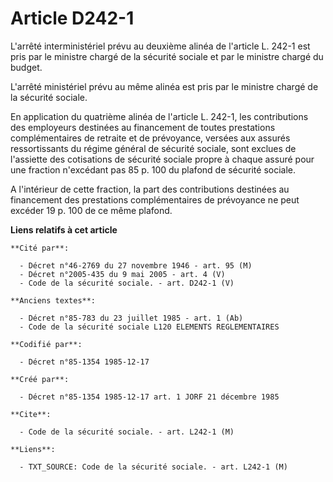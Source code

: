 # Article D242-1

L'arrêté interministériel prévu au deuxième alinéa de l'article L. 242-1 est pris par le ministre chargé de la sécurité
sociale et par le ministre chargé du budget. 

L'arrêté ministériel prévu au même alinéa est pris par le ministre chargé de la sécurité sociale. 

En application du quatrième alinéa de l'article L. 242-1, les contributions des employeurs destinées au financement de toutes
prestations complémentaires de retraite et de prévoyance, versées aux assurés ressortissants du régime général de sécurité
sociale, sont exclues de l'assiette des cotisations de sécurité sociale propre à chaque assuré pour une fraction n'excédant
pas 85 p. 100 du plafond de sécurité sociale.

A l'intérieur de cette fraction, la part des contributions destinées au financement des prestations complémentaires de
prévoyance ne peut excéder 19 p. 100 de ce même plafond.

**Liens relatifs à cet article**

	**Cité par**:

	  - Décret n°46-2769 du 27 novembre 1946 - art. 95 (M)
	  - Décret n°2005-435 du 9 mai 2005 - art. 4 (V)
	  - Code de la sécurité sociale. - art. D242-1 (V)

	**Anciens textes**:

	  - Décret n°85-783 du 23 juillet 1985 - art. 1 (Ab)
	  - Code de la sécurité sociale L120 ELEMENTS REGLEMENTAIRES

	**Codifié par**:

	  - Décret n°85-1354 1985-12-17

	**Créé par**:

	  - Décret n°85-1354 1985-12-17 art. 1 JORF 21 décembre 1985

	**Cite**:

	  - Code de la sécurité sociale. - art. L242-1 (M)

	**Liens**:

	  - TXT_SOURCE: Code de la sécurité sociale. - art. L242-1 (M)
